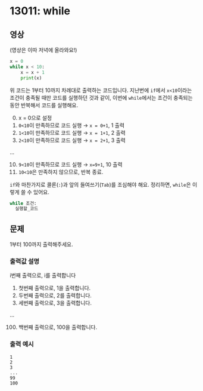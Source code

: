 # 13011: while

## 영상
(영상은 이따 저녁에 올라와요!)

```python
x = 0
while x < 10:
    x = x + 1
    print(x)
```
위 코드는 1부터 10까지 차례대로 출력하는 코드입니다. 지난번에 `if`에서 `x<10`이라는 조건이 충족될 때만 코드를 실행하던 것과 같이, 이번에 `while`에서는 조건이 충족되는 동안 반복해서 코드를 실행해요.

0. x = 0으로 설정
1. `0<10`이 만족하므로 코드 실행 → `x = 0+1`, 1 출력
2. `1<10`이 만족하므로 코드 실행 → `x = 1+1`, 2 출력
3. `2<10`이 만족하므로 코드 실행 → `x = 2+1`, 3 출력

...

10. `9<10`이 만족하므로 코드 실행 → `x=9+1`, 10 출력
11. `10<10`은 만족하지 않으므로, 반복 종료.

`if`와 마찬가지로 콜론(`:`)과 앞의 들여쓰기(`Tab`)를 조심해야 해요. 정리하면, `while`은 이렇게 쓸 수 있어요.
```python
while 조건:
  실행할_코드
```

## 문제
1부터 100까지 출력해주세요.

### 출력값 설명
i번째 출력으로, i를 출력합니다

1. 첫번째 출력으로, 1을 출력합니다.
2. 두번째 출력으로, 2를 출력합니다.
3. 세번째 출력으로, 3을 출력합니다.

...

100. 백번째 출력으로, 100을 출력합니다.

### 출력 예시
```
1
2
3
...
99
100
```
